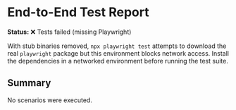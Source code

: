 # End-to-End Test Report

**Status:** ❌ Tests failed (missing Playwright)

With stub binaries removed, `npx playwright test` attempts to download the real
`playwright` package but this environment blocks network access. Install the
dependencies in a networked environment before running the test suite.

## Summary

No scenarios were executed.
